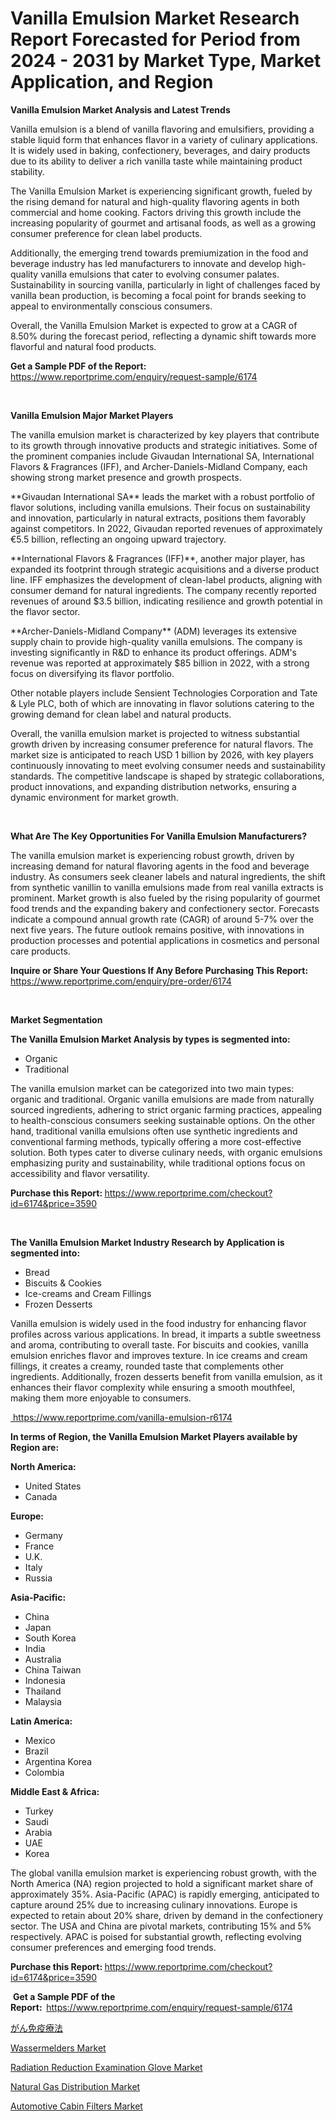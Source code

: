 <p><h1>Vanilla Emulsion Market Research Report Forecasted for Period from 2024 -  2031 by Market Type, Market Application, and Region</h1></p><p><strong>Vanilla Emulsion Market Analysis and Latest Trends</strong></p>
<p><p>Vanilla emulsion is a blend of vanilla flavoring and emulsifiers, providing a stable liquid form that enhances flavor in a variety of culinary applications. It is widely used in baking, confectionery, beverages, and dairy products due to its ability to deliver a rich vanilla taste while maintaining product stability. </p><p>The Vanilla Emulsion Market is experiencing significant growth, fueled by the rising demand for natural and high-quality flavoring agents in both commercial and home cooking. Factors driving this growth include the increasing popularity of gourmet and artisanal foods, as well as a growing consumer preference for clean label products. </p><p>Additionally, the emerging trend towards premiumization in the food and beverage industry has led manufacturers to innovate and develop high-quality vanilla emulsions that cater to evolving consumer palates. Sustainability in sourcing vanilla, particularly in light of challenges faced by vanilla bean production, is becoming a focal point for brands seeking to appeal to environmentally conscious consumers.</p><p>Overall, the Vanilla Emulsion Market is expected to grow at a CAGR of 8.50% during the forecast period, reflecting a dynamic shift towards more flavorful and natural food products.</p></p>
<p><strong>Get a Sample PDF of the Report:&nbsp;</strong> <a href="https://www.reportprime.com/enquiry/request-sample/6174">https://www.reportprime.com/enquiry/request-sample/6174</a></p>
<p>&nbsp;</p>
<p><strong>Vanilla Emulsion Major Market Players</strong></p>
<p><p>The vanilla emulsion market is characterized by key players that contribute to its growth through innovative products and strategic initiatives. Some of the prominent companies include Givaudan International SA, International Flavors & Fragrances (IFF), and Archer-Daniels-Midland Company, each showing strong market presence and growth prospects.</p><p>**Givaudan International SA** leads the market with a robust portfolio of flavor solutions, including vanilla emulsions. Their focus on sustainability and innovation, particularly in natural extracts, positions them favorably against competitors. In 2022, Givaudan reported revenues of approximately €5.5 billion, reflecting an ongoing upward trajectory.</p><p>**International Flavors & Fragrances (IFF)**, another major player, has expanded its footprint through strategic acquisitions and a diverse product line. IFF emphasizes the development of clean-label products, aligning with consumer demand for natural ingredients. The company recently reported revenues of around $3.5 billion, indicating resilience and growth potential in the flavor sector.</p><p>**Archer-Daniels-Midland Company** (ADM) leverages its extensive supply chain to provide high-quality vanilla emulsions. The company is investing significantly in R&D to enhance its product offerings. ADM's revenue was reported at approximately $85 billion in 2022, with a strong focus on diversifying its flavor portfolio.</p><p>Other notable players include Sensient Technologies Corporation and Tate & Lyle PLC, both of which are innovating in flavor solutions catering to the growing demand for clean label and natural products.</p><p>Overall, the vanilla emulsion market is projected to witness substantial growth driven by increasing consumer preference for natural flavors. The market size is anticipated to reach USD 1 billion by 2026, with key players continuously innovating to meet evolving consumer needs and sustainability standards. The competitive landscape is shaped by strategic collaborations, product innovations, and expanding distribution networks, ensuring a dynamic environment for market growth.</p></p>
<p>&nbsp;</p>
<p><strong>What Are The Key Opportunities For Vanilla Emulsion Manufacturers?</strong></p>
<p><p>The vanilla emulsion market is experiencing robust growth, driven by increasing demand for natural flavoring agents in the food and beverage industry. As consumers seek cleaner labels and natural ingredients, the shift from synthetic vanillin to vanilla emulsions made from real vanilla extracts is prominent. Market growth is also fueled by the rising popularity of gourmet food trends and the expanding bakery and confectionery sector. Forecasts indicate a compound annual growth rate (CAGR) of around 5-7% over the next five years. The future outlook remains positive, with innovations in production processes and potential applications in cosmetics and personal care products.</p></p>
<p><strong>Inquire or Share Your Questions If Any Before Purchasing This Report:</strong> <a href="https://www.reportprime.com/enquiry/pre-order/6174">https://www.reportprime.com/enquiry/pre-order/6174</a></p>
<p>&nbsp;</p>
<p><strong>Market Segmentation</strong></p>
<p><strong>The Vanilla Emulsion Market Analysis by types is segmented into:</strong></p>
<p><ul><li>Organic</li><li>Traditional</li></ul></p>
<p><p>The vanilla emulsion market can be categorized into two main types: organic and traditional. Organic vanilla emulsions are made from naturally sourced ingredients, adhering to strict organic farming practices, appealing to health-conscious consumers seeking sustainable options. On the other hand, traditional vanilla emulsions often use synthetic ingredients and conventional farming methods, typically offering a more cost-effective solution. Both types cater to diverse culinary needs, with organic emulsions emphasizing purity and sustainability, while traditional options focus on accessibility and flavor versatility.</p></p>
<p><strong>Purchase this Report:&nbsp;</strong><a href="https://www.reportprime.com/checkout?id=6174&price=3590">https://www.reportprime.com/checkout?id=6174&price=3590</a></p>
<p>&nbsp;</p>
<p><strong>The Vanilla Emulsion Market Industry Research by Application is segmented into:</strong></p>
<p><ul><li>Bread</li><li>Biscuits & Cookies</li><li>Ice-creams and Cream Fillings</li><li>Frozen Desserts</li></ul></p>
<p><p>Vanilla emulsion is widely used in the food industry for enhancing flavor profiles across various applications. In bread, it imparts a subtle sweetness and aroma, contributing to overall taste. For biscuits and cookies, vanilla emulsion enriches flavor and improves texture. In ice creams and cream fillings, it creates a creamy, rounded taste that complements other ingredients. Additionally, frozen desserts benefit from vanilla emulsion, as it enhances their flavor complexity while ensuring a smooth mouthfeel, making them more enjoyable to consumers.</p></p>
<p><a href="https://www.reportprime.com/vanilla-emulsion-r6174">&nbsp;https://www.reportprime.com/vanilla-emulsion-r6174</a></p>
<p><strong>In terms of Region, the Vanilla Emulsion Market Players available by Region are:</strong></p>
<p>
    <p> <strong> North America: </strong>
        <ul>
            <li>United States</li>
            <li>Canada</li>
        </ul>
        </p> 
    <p> <strong> Europe: </strong>
        <ul>
            <li>Germany</li>
            <li>France</li>
            <li>U.K.</li>
            <li>Italy</li>
            <li>Russia</li>
        </ul>
        </p> 
    <p> <strong> Asia-Pacific: </strong>
        <ul>
            <li>China</li>
            <li>Japan</li>
            <li>South Korea</li>
            <li>India</li>
            <li>Australia</li>
            <li>China Taiwan</li>
            <li>Indonesia</li>
            <li>Thailand</li>
            <li>Malaysia</li>
        </ul>
        </p> 
    <p> <strong> Latin America: </strong>
        <ul>
            <li>Mexico</li>
            <li>Brazil</li>
            <li>Argentina Korea</li>
            <li>Colombia</li>
        </ul>
        </p> 
    <p> <strong> Middle East & Africa: </strong>
        <ul>
            <li>Turkey</li>
            <li>Saudi</li>
            <li>Arabia</li>
            <li>UAE</li>
            <li>Korea</li>
        </ul>
    </p>
    </p>
<p><p>The global vanilla emulsion market is experiencing robust growth, with the North America (NA) region projected to hold a significant market share of approximately 35%. Asia-Pacific (APAC) is rapidly emerging, anticipated to capture around 25% due to increasing culinary innovations. Europe is expected to retain about 20% share, driven by demand in the confectionery sector. The USA and China are pivotal markets, contributing 15% and 5% respectively. APAC is poised for substantial growth, reflecting evolving consumer preferences and emerging food trends.</p></p>
<p><strong>Purchase this Report: </strong><a href="https://www.reportprime.com/checkout?id=6174&price=3590">https://www.reportprime.com/checkout?id=6174&price=3590</a></p>
<p>&nbsp;<strong>Get a Sample PDF of the Report:&nbsp;&nbsp;</strong><a href="https://www.reportprime.com/enquiry/request-sample/6174">https://www.reportprime.com/enquiry/request-sample/6174</a></p>
<p><strong></strong></p>
<p><p><a href="https://github.com/mohamedbakry57/Market-Research-Report-List-6/blob/main/26858214606.md">がん免疫療法</a></p><p><a href="https://issuu.com/reportprime-2/docs/wassermelders-market-size-2030.pptx_0339f436e0e4c1">Wassermelders Market</a></p><p><a href="https://issuu.com/reportprime-2/docs/radiation-reduction-examination-glo_5b9697d16dc3d6">Radiation Reduction Examination Glove Market</a></p><p><a href="https://medium.com/@tankuser238_5568/natural-gas-distribution-industry-sector-market-dynamics-and-future-scenarios-2024-2031-db64b480624a">Natural Gas Distribution Market</a></p><p><a href="https://www.linkedin.com/pulse/automotive-cabin-filters-market-size-share-analysis-growth-trends-yzlnc?trackingId=ZY7V0qL5TDKNfUyUduBr1g%3D%3D">Automotive Cabin Filters Market</a></p></p>